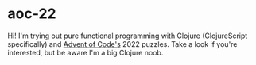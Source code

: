 # aoc-22

Hi! I'm trying out pure functional programming with Clojure (ClojureScript specifically) and [Advent of Code's](https://adventofcode.com/) 2022 puzzles. Take a look if you're interested, but be aware I'm a big Clojure noob.
